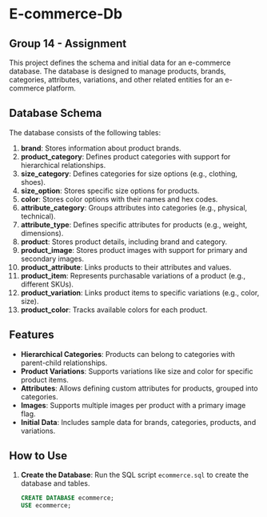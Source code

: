 # E-commerce-Db
## Group 14 - Assignment

This project defines the schema and initial data for an e-commerce database. The database is designed to manage products, brands, categories, attributes, variations, and other related entities for an e-commerce platform.

## Database Schema

The database consists of the following tables:

1. **brand**: Stores information about product brands.
2. **product_category**: Defines product categories with support for hierarchical relationships.
3. **size_category**: Defines categories for size options (e.g., clothing, shoes).
4. **size_option**: Stores specific size options for products.
5. **color**: Stores color options with their names and hex codes.
6. **attribute_category**: Groups attributes into categories (e.g., physical, technical).
7. **attribute_type**: Defines specific attributes for products (e.g., weight, dimensions).
8. **product**: Stores product details, including brand and category.
9. **product_image**: Stores product images with support for primary and secondary images.
10. **product_attribute**: Links products to their attributes and values.
11. **product_item**: Represents purchasable variations of a product (e.g., different SKUs).
12. **product_variation**: Links product items to specific variations (e.g., color, size).
13. **product_color**: Tracks available colors for each product.

## Features

- **Hierarchical Categories**: Products can belong to categories with parent-child relationships.
- **Product Variations**: Supports variations like size and color for specific product items.
- **Attributes**: Allows defining custom attributes for products, grouped into categories.
- **Images**: Supports multiple images per product with a primary image flag.
- **Initial Data**: Includes sample data for brands, categories, products, and variations.

## How to Use

1. **Create the Database**:
   Run the SQL script `ecommerce.sql` to create the database and tables.

   ```sql
   CREATE DATABASE ecommerce;
   USE ecommerce;

